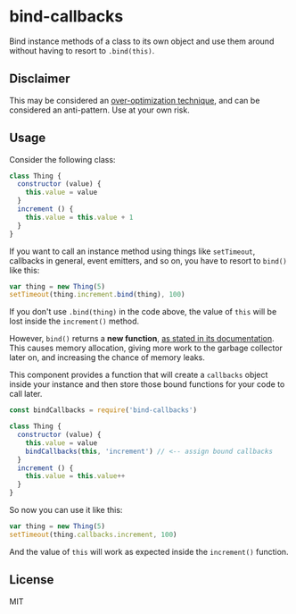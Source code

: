 # bind-callbacks

Bind instance methods of a class to its own object and use them around without having to resort to `.bind(this)`.

## Disclaimer

This may be considered an [over-optimization technique](https://en.wikipedia.org/wiki/Program_optimization#When_to_optimize), and can be considered an anti-pattern. Use at your own risk.

## Usage

Consider the following class:

```javascript
class Thing {
  constructor (value) {
    this.value = value
  }
  increment () {
    this.value = this.value + 1
  }
}
```

If you want to call an instance method using things like `setTimeout`, callbacks in general, event emitters, and so on, you have to resort to `bind()` like this:

```javascript
var thing = new Thing(5)
setTimeout(thing.increment.bind(thing), 100)
```

If you don't use `.bind(thing)` in the code above, the value of `this` will be lost inside the `increment()` method.

However, `bind()` returns a __new function__, [as stated in its documentation](https://developer.mozilla.org/en-US/docs/Web/JavaScript/Reference/Global_Objects/Function/bind). This causes memory allocation, giving more work to the garbage collector later on, and increasing the chance of memory leaks.

This component provides a function that will create a `callbacks` object inside your instance and then store those bound functions for your code to call later.

```javascript
const bindCallbacks = require('bind-callbacks')

class Thing {
  constructor (value) {
    this.value = value
    bindCallbacks(this, 'increment') // <-- assign bound callbacks
  }
  increment () {
    this.value = this.value++
  }
}
```

So now you can use it like this:

```javascript
var thing = new Thing(5)
setTimeout(thing.callbacks.increment, 100)
```

And the value of `this` will work as expected inside the `increment()` function.

## License

MIT
